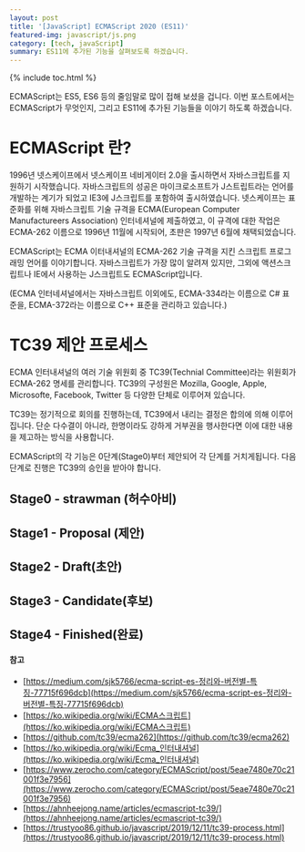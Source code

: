 ```yaml
---
layout: post
title: '[JavaScript] ECMAScript 2020 (ES11)'
featured-img: javascript/js.png
category: [tech, javaScript]
summary: ES11에 추가된 기능을 살펴보도록 하겠습니다.
---
```

{% include toc.html %}

ECMAScript는 ES5, ES6 등의 줄임말로 많이 접해 보셨을 겁니다. 이번 포스트에서는 ECMAScript가 무엇인지, 그리고 ES11에 추가된 기능들을 이야기 하도록 하겠습니다.

# ECMAScript 란?
1996년 넷스케이프에서 넷스케이프 네비게이터 2.0을 출시하면서 자바스크립트를 지원하기 시작했습니다. 자바스크립트의 성공은 마이크로소프트가 J스트립트라는 언어를 개발하는 계기가 되었고 IE3에 J스크립트를 포함하여 출시하였습니다. 넷스케이프는 표준화를 위해 자바스크립트 기술 규격을 ECMA(European Computer Manufactureers Association) 인터네셔널에 제출하였고, 이 규격에 대한 작업은 ECMA-262 이름으로 1996년 11월에 시작되어, 초판은 1997년 6월에 채택되었습니다.

ECMAScript는 ECMA 이터내셔널의 ECMA-262 기술 규격을 지킨 스크립트 프로그래밍 언어를 이야기합니다. 자바스크립트가 가장 많이 알려져 있지만, 그외에 액션스크립트나 IE에서 사용하는 J스크립트도 ECMAScript입니다.

(ECMA 인터네셔널에서는 자바스크립트 이외에도, ECMA-334라는 이름으로 C# 표준을, ECMA-372라는 이름으로 C++ 표준을 관리하고 있습니다.)

# TC39 제안 프로세스
ECMA 인터내셔널의 여러 기술 위원회 중 TC39(Technial Committee)라는 위원회가 ECMA-262 명세를 관리합니다. TC39의 구성원은 Mozilla, Google, Apple, Microsofte, Facebook, Twitter 등 다양한 단체로 이루어져 있습니다.

TC39는 정기적으로 회의를 진행하는데, TC39에서 내리는 결정은 합의에 의해 이루어집니다. 단순 다수결이 아니라, 한명이라도 강하게 거부권을 행사한다면 이에 대한 내용을 제고하는 방식을 사용합니다.

ECMAScript의 각 기능은 0단계(Stage0)부터 제안되어 각 단계를 거치게됩니다. 다음 단계로 진행은 TC39의 승인을 받아야 합니다.

## Stage0 - strawman (허수아비)

## Stage1 - Proposal (제안)

## Stage2 - Draft(초안)

## Stage3 - Candidate(후보)

## Stage4 - Finished(완료)

#### 참고
- [https://medium.com/sjk5766/ecma-script-es-정리와-버전별-특징-77715f696dcb](https://medium.com/sjk5766/ecma-script-es-정리와-버전별-특징-77715f696dcb)
- [https://ko.wikipedia.org/wiki/ECMA스크립트](https://ko.wikipedia.org/wiki/ECMA스크립트)
- [https://github.com/tc39/ecma262](https://github.com/tc39/ecma262)
- [https://ko.wikipedia.org/wiki/Ecma_인터내셔널](https://ko.wikipedia.org/wiki/Ecma_인터내셔널)
- [https://www.zerocho.com/category/ECMAScript/post/5eae7480e70c21001f3e7956](https://www.zerocho.com/category/ECMAScript/post/5eae7480e70c21001f3e7956)
- [https://ahnheejong.name/articles/ecmascript-tc39/](https://ahnheejong.name/articles/ecmascript-tc39/)
- [https://trustyoo86.github.io/javascript/2019/12/11/tc39-process.html](https://trustyoo86.github.io/javascript/2019/12/11/tc39-process.html)